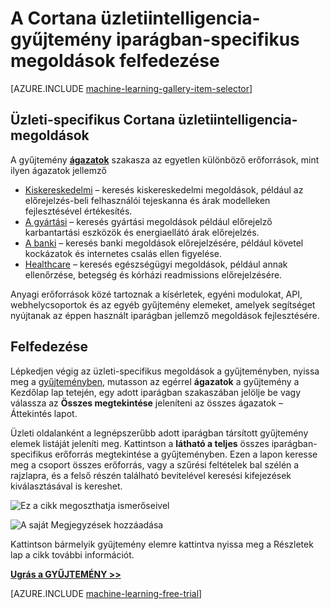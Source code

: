 <properties
    pageTitle="Üzletiintelligencia-gyűjtemény Cortana iparágban-specifikus megoldások |} Microsoft Azure"
    description="Üzleti megoldások a Cortana üzletiintelligencia-gyűjtemény felfedezése."
    services="machine-learning"
    documentationCenter=""
    authors="garyericson"
    manager="jhubbard"
    editor="cgronlun"/>

<tags
    ms.service="machine-learning"
    ms.workload="data-services"
    ms.tgt_pltfrm="na"
    ms.devlang="na"
    ms.topic="article"
    ms.date="10/13/2016"
    ms.author="roopalik;garye"/>


# <a name="discover-industry-specific-solutions-in-the-cortana-intelligence-gallery"></a>A Cortana üzletiintelligencia-gyűjtemény iparágban-specifikus megoldások felfedezése

[AZURE.INCLUDE [machine-learning-gallery-item-selector](../../includes/machine-learning-gallery-item-selector.md)]

## <a name="industry-specific-cortana-intelligence-solutions"></a>Üzleti-specifikus Cortana üzletiintelligencia-megoldások

A gyűjtemény **[ágazatok](https://gallery.cortanaintelligence.com/industries)** szakasza az egyetlen különböző erőforrások, mint ilyen ágazatok jellemző

- [Kiskereskedelmi](https://gallery.cortanaintelligence-int.com/industries/retail) – keresés kiskereskedelmi megoldások, például az előrejelzés-beli felhasználói tejeskanna és árak modelleken fejlesztésével értékesítés.
- [A gyártási](https://gallery.cortanaintelligence-int.com/industries/manufacturing) – keresés gyártási megoldások például előrejelző karbantartási eszközök és energiaellátó árak előrejelzés.
- [A banki](https://gallery.cortanaintelligence-int.com/industries/banking) – keresés banki megoldások előrejelzésére, például követel kockázatok és internetes csalás ellen figyelése.
- [Healthcare](https://gallery.cortanaintelligence-int.com/industries/healthcare) – keresés egészségügyi megoldások, például annak ellenőrzése, betegség és kórházi readmissions előrejelzésére.

Anyagi erőforrások közé tartoznak a kísérletek, egyéni modulokat, API, webhelycsoportok és az egyéb gyűjtemény elemeket, amelyek segítséget nyújtanak az éppen használt iparágban jellemző megoldások fejlesztésére.

## <a name="discover"></a>Felfedezése

 Lépkedjen végig az üzleti-specifikus megoldások a gyűjteményben, nyissa meg a [gyűjteményben](http://gallery.cortanaintelligence.com), mutasson az egérrel **ágazatok** a gyűjtemény a Kezdőlap lap tetején, egy adott iparágban szakaszában jelölje be vagy válassza az **Összes megtekintése** jeleníteni az összes ágazatok – Áttekintés lapot.

 Üzleti oldalanként a legnépszerűbb adott iparágban társított gyűjtemény elemek listáját jeleníti meg.
Kattintson a **látható a teljes** összes iparágban-specifikus erőforrás megtekintése a gyűjteményben.
Ezen a lapon keresse meg a csoport összes erőforrás, vagy a szűrési feltételek bal szélén a rajzlapra, és a felső részén található bevitelével keresési kifejezések kiválasztásával is kereshet.

![Ez a cikk megoszthatja ismerőseivel](media\machine-learning-gallery-how-to-use-contribute-publish\share-links.png)

![A saját Megjegyzések hozzáadása](media\machine-learning-gallery-how-to-use-contribute-publish\comments.png)

 Kattintson bármelyik gyűjtemény elemre kattintva nyissa meg a Részletek lap a cikk további információt.


**[Ugrás a GYŰJTEMÉNY >>](http://gallery.cortanaintelligence.com)**

[AZURE.INCLUDE [machine-learning-free-trial](../../includes/machine-learning-free-trial.md)]
